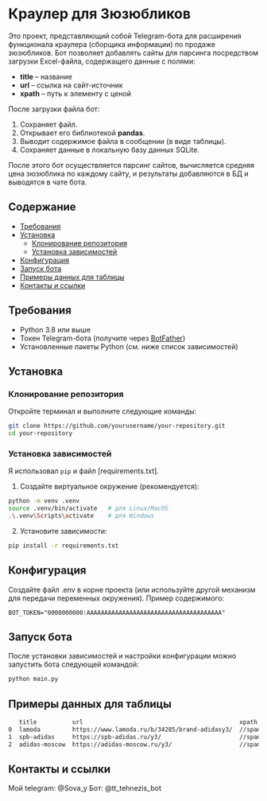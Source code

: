 # Краулер для Зюзюбликов

Это проект, представляющий собой Telegram-бота для расширения функционала краулера (сборщика информации) по продаже зюзюбликов. Бот позволяет добавлять сайты для парсинга посредством загрузки Excel-файла, содержащего данные с полями:

- **title** – название
- **url** – ссылка на сайт-источник
- **xpath** – путь к элементу с ценой

После загрузки файла бот:
1. Сохраняет файл.
2. Открывает его библиотекой **pandas**.
3. Выводит содержимое файла в сообщении (в виде таблицы).
4. Сохраняет данные в локальную базу данных SQLite.

После этого бот осуществляется парсинг сайтов, вычисляется средняя цена зюзюблика по каждому сайту, и результаты добавляются в БД и выводятся в чате бота.

## Содержание

- [Требования](#требования)
- [Установка](#установка)
  - [Клонирование репозитория](#клонирование-репозитория)
  - [Установка зависимостей](#установка-зависимостей)
- [Конфигурация](#конфигурация)
- [Запуск бота](#запуск-бота)
- [Примеры данных для таблицы](#примеры-данных-для-таблицы)
- [Контакты и ссылки](#контакты-и-ссылки)

## Требования

- Python 3.8 или выше
- Токен Telegram-бота (получите через [BotFather](https://t.me/BotFather))
- Установленные пакеты Python (см. ниже список зависимостей)

## Установка

### Клонирование репозитория

Откройте терминал и выполните следующие команды:

```bash
git clone https://github.com/yourusername/your-repository.git
cd your-repository
```

### Установка зависимостей

Я использовал `pip` и файл [requirements.txt].

1. Создайте виртуальное окружение (рекомендуется):

```bash
python -m venv .venv
source .venv/bin/activate   # для Linux/MacOS
.\.venv\Scripts\activate    # для Windows
```
2. Установите зависимости:

```bash
pip install -r requirements.txt
```

## Конфигурация
Создайте файл .env в корне проекта (или используйте другой механизм для передачи переменных окружения). Пример содержимого:

```env
BOT_TOKEN="0000000000:AAAAAAAAAAAAAAAAAAAAAAAAAAAAAAAAAAAAAA"
```

## Запуск бота
После установки зависимостей и настройки конфигурации можно запустить бота следующей командой:
```bash
python main.py
```

## Примеры данных для таблицы
```txt
   title          url                                            xpath
0  lamoda         https://www.lamoda.ru/b/34285/brand-adidasy3/  //span[starts-with(@class,"x-product-card") and not(contains(@class,"price-old"))]//text()
1  spb-adidas     https://spb-adidas.ru/y3/                      //span[@class="price-new"]//text()
2  adidas-moscow  https://adidas-moscow.ru/y3/                   //span[@class="price-new"]//text()
```


## Контакты и ссылки
Мой telegram: @Sova_y
Бот: @tt_tehnezis_bot